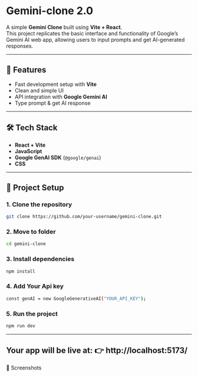 # Gemini-clone 2.0
  
A simple **Gemini Clone** built using **Vite + React**.  
This project replicates the basic interface and functionality of Google’s Gemini AI web app, allowing users to input prompts and get AI-generated responses.  

---

## 🚀 Features  
- Fast development setup with **Vite**  
- Clean and simple UI  
- API integration with **Google Gemini AI**  
- Type prompt & get AI response  
 
---

## 🛠️ Tech Stack  
- **React + Vite**  
- **JavaScript**  
- **Google GenAI SDK** (`@google/genai`)  
- **CSS**  

---

## 📂 Project Setup  

### 1. Clone the repository  
```bash
git clone https://github.com/your-username/gemini-clone.git
```

### 2. Move to folder 
```bash
cd gemini-clone
```

### 3. Install dependencies
```bash
npm install
```

### 4. Add Your Api key
```bash
const genAI = new GoogleGenerativeAI("YOUR_API_KEY");
```

### 5. Run the project
```bash
npm run dev
```
---

Your app will be live at:
👉 http://localhost:5173/
---

📸 Screenshots
